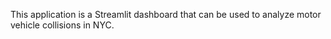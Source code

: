 This application is a Streamlit dashboard that can be used to analyze motor vehicle collisions in NYC.
